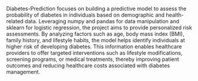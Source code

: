 Diabetes-Prediction focuses on building a predictive model to assess the probability of diabetes in individuals based on demographic and health-related data. Leveraging numpy and pandas for data manipulation and sklearn for logistic regression, the project aims to provide personalized risk assessments. By analyzing factors such as age, body mass index (BMI), family history, and lifestyle habits, the model helps identify individuals at higher risk of developing diabetes. This information enables healthcare providers to offer targeted interventions such as lifestyle modifications, screening programs, or medical treatments, thereby improving patient outcomes and reducing healthcare costs associated with diabetes management.
